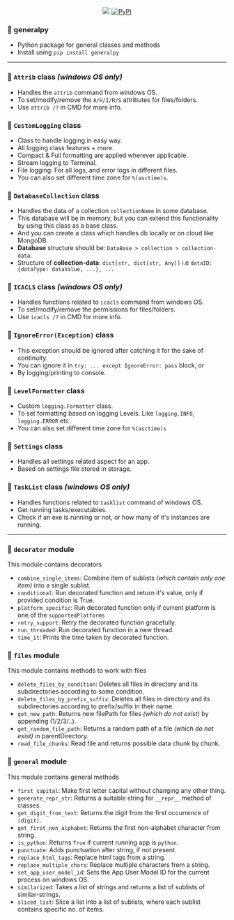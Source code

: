 <p align="center">
  <a href="https://github.com/sayyid5416/generalpy/actions/workflows/publish.yml"><img src="https://github.com/sayyid5416/generalpy/actions/workflows/publish.yml/badge.svg"></a>
  <a href="https://pypi.org/project/generalpy"><img alt="PyPI" src="https://img.shields.io/pypi/v/generalpy?label=PyPI%20Package%20Version&logo=pypi&logoColor=white&style=plastic"></a>
</p>

### 🔰 generalpy
- Python package for general classes and methods
- Install using `pip install generalpy`


---


### 💠 `Attrib` class _(windows OS only)_
  - Handles the `attrib` command from windows OS.
  - To set/modify/remove the `A/H/I/R/S` attributes for files/folders.
  - Use `attrib /?` in CMD for more info.


### 💠 `CustomLogging` class
  - Class to handle logging in easy way.
  - All logging class features + more.
  - Compact & Full formatting are applied wherever applicable.
  - Stream logging to Terminal.
  - File logging: For all logs, and error logs in different files.
  - You can also set different time zone for `%(asctime)s`.


### 💠 `DatabaseCollection` class
  - Handles the data of a collection `collectionName` in some database.
  - This database will be in memory, but you can extend this functionality by using this class as a base class.
  - And you can create a class which handles db locally or on cloud like MongoDB.
  - **Database** structure should be: `DataBase > collection > collection-data`.
  - Structure of **collection-data**: `dict[str, dict[str, Any]]` i.e `dataID: {dataType: dataValue, ...}, ...`


### 💠 `ICACLS` class _(windows OS only)_
  - Handles functions related to `icacls` command from windows OS.
  - To set/modify/remove the permissions for files/folders.
  - Use `icacls /?` in CMD for more info.


### 💠 `IgnoreError(Exception)` class
  - This exception should be ignored after catching it for the sake of continuity.
  - You can ignore it in `try: ... except IgnoreError: pass` block, or
  - By logging/printing to console.


### 💠 `LevelFormatter` class
  - Custom `logging.Formatter` class.
  - To set formatting based on logging Levels. Like `logging.INFO`, `logging.ERROR` etc.
  - You can also set different time zone for `%(asctime)s`


### 💠 `Settings` class
  - Handles all settings related aspect for an app.
  - Based on settings file stored in storage.


### 💠 `TaskList` class _(windows OS only)_
  - Handles functions related to `tasklist` command of windows OS.
  - Get running tasks/executables.
  - Check if an exe is running or not, or how many of it's instances are running.


---


### 💠 `decorator` module
  This module contains decorators
  - `combine_single_items`: Combine item of sublists _(which contain only one item)_ into a single sublist.
  - `conditional`: Run decorated function and return it's value, only if provided condition is True.
  - `platform_specific`: Run decorated function only if current platform is one of the `supportedPlatforms`
  - `retry_support`: Retry the decorated function gracefully.
  - `run_threaded`: Run decorated function in a new thread.
  - `time_it`: Prints the time taken by decorated function.


### 💠 `files` module
  This module contains methods to work with files
  - `delete_files_by_condition`: Deletes all files in directory and its subdirectories according to some condition.
  - `delete_files_by_prefix_suffix`: Deletes all files in directory and its subdirectories according to prefix/suffix in their name.
  - `get_new_path`: Returns new filePath for files _(which do not exist)_ by appending (1/2/3/..).
  - `get_random_file_path`: Returns a random path of a file _(which do not exist)_ in parentDirectory.
  - `read_file_chunks`: Read file and returns possible data chunk by chunk.


### 💠 `general` module
  This module contains general methods
  - `first_capital`: Make first letter capital without changing any other thing.
  - `generate_repr_str`: Returns a suitable string for `__repr__` method of classes.
  - `get_digit_from_text`: Returns the digit from the first occurrence of `(digit)`.
  - `get_first_non_alphabet`: Returns the first non-alphabet character from string.
  - `is_python`: Returns `True` if current running app is `python`.
  - `punctuate`: Adds punctuation after string, if not present.
  - `replace_html_tags`: Replace html tags from a string.
  - `replace_multiple_chars`: Replace multiple characters from a string.
  - `set_app_user_model_id`: Sets the App User Model ID for the current process on windows OS.
  - `similarized`: Takes a list of strings and returns a list of sublists of similar-strings.
  - `sliced_list`: Slice a list into a list of sublists, where each sublist contains specific no. of items.